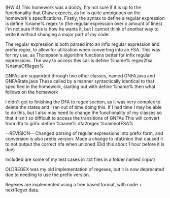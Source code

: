 (HW 4)
This homework was a doozy, I'm not sure if it is up to the functionality that Chaw expects, as he is quite ambiguous on the
homework's specifications. 
Firstly, the syntax to define a regular expression is define %name% regex \n (the regular expression over x amount of lines)
I'm not sure if this is how he wants it, but I cannot think of another way to write it without changing a major part of my code.

The regular expression is both parsed into an infix regular expression and prefix regex, to allow for utilization when converting into an FSA.
This was for my use, as Thompson's algorithm functions better for infix regular expressions.
The way to access this call is define %name% regex2fsa %nameOfRegex%

GNFAs are supported through two other classes, named GNFA.java and GNFAState.java
These called by a manner syntactically identical to that specified in the homework, starting out with define %name% then what follows on the homework

I didn't get to finishing the DFA to regex section, as it was very complex to delete the states and I ran out of time doing this.
If I had time I may be able to do this, but I also may need to change the functionality of my classes so that it isn't so difficult to access the transitions of GNFAs
This will convert from dfa to gnfa: define %name% dfa2regex %nameofFSA%

--REVISION--
Changed parsing of regular expressions into prefix form, and conversion is also prefix version.
Made a change to nfaUnion that caused it to not output the correct nfa when unioned
(Did this about 1 hour before it is due) 

Included are some of my test cases in .txt files in a folder named /input/

OLDREGEX was my old implementation of regexes, but it is now deprecated due to needing to use the prefix version.

Regexes are implemented using a tree based format, with node + nextRegex data.